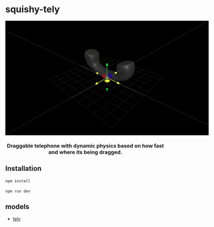 # squishy-tely

<div id="top"></div
<div align="center">

<img src="./readme.gif" alt="squishy-tely" style="width: 66.66vw; max-width: 800px; margin: 0 auto; display: block;">

  <h3 align="center">Draggable telephone with dynamic physics based on how fast and where its being dragged. </h3>

</div>

## Installation
```
npm install

npm run dev
```

## models

- [tely](https://sketchfab.com/3d-models/telephone-receiver-3d-icon-f69ff8c7e4a84a5e807ab3069bfbf67b)
